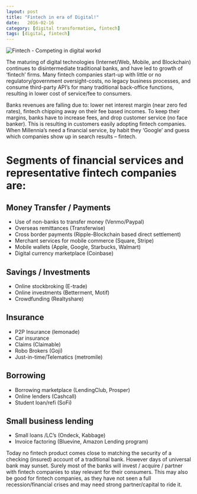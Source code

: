 ```yaml
---
layout: post
title: "Fintech in era of Digital!"
date:   2016-02-16
category: [digital transformation, fintech]
tags: [digital, fintech]
---
```


![Fintech - Competing in digital workd](/images/fintech.png "Fintech - Competing in digital world")

The maturing of digital technologies (Internet/Web, Mobile, and Blockchain) continues to disintermediate traditional banks, and have led to growth of ‘fintech’ firms. Many fintech companies start-up with little or no regulatory/government oversight-costs, no legacy business processes, and consume third-party API’s for many traditional back-office functions, resulting in lower cost of service/fee to consumers.

Banks revenues are falling due to: lower net interest margin (near zero fed rates), fintech chipping away on their fee based incomes. To keep their margins, banks have to increase fees, and drop customer service (no face banker). This is resulting in customers easily adopting fintech companies. When Millennia’s need a financial service, by habit they ‘Google’ and guess which companies show up in search results – fintech.

# Segments of financial services and representative fintech companies are:

## Money Transfer / Payments
- Use of non-banks to transfer money (Venmo/Paypal)
- Overseas remittances (Transferwise)
- Cross border payments (Ripple-Blockchain based direct settlement)
- Merchant services for mobile commerce   (Square, Stripe)
- Mobile wallets (Apple, Google, Starbucks, Walmart)
- Digital currency marketplace (Coinbase)

## Savings / Investments
- Online stockbroking (E-trade)
- Online investments (Betterment, Motif)
- Crowdfunding (Realtyshare)

## Insurance
- P2P Insurance (lemonade)
- Car insurance
- Claims (Claimable)
- Robo Brokers (Goji)
- Just-in-time/Telematics (metromile)

## Borrowing
- Borrowing marketplace (LendingClub, Prosper)
- Online lenders (Cashcall)
- Student loan/refi (SoFi)

## Small business lending
- Small loans /LC’s (Ondeck, Kabbage)
- Invoice factoring (Bluevine, Amazon Lending program)
 
Today no fintech product comes close to matching the security of a checking (insured) account of a traditional bank. However days of universal bank may sunset. Surely most of the banks will invest / acquire / partner with fintech companies to stay relevant for their consumers. This may also be good for fintech companies, as they have not seen a full recession/financial crises and may need strong partner/capital to ride it.